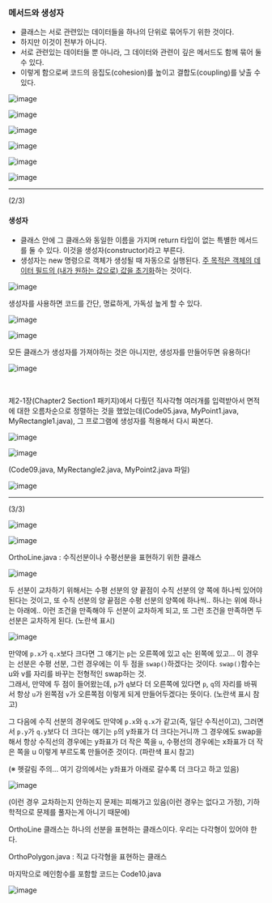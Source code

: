 ### 메서드와 생성자

- 클래스는 서로 관련있는 데이터들을 하나의 단위로 묶어두기 위한 것이다.
- 하지만 이것이 전부가 아니다.
- 서로 관련있는 데이터들 뿐 아니라, 그 데이터와 관련이 깊은 메서드도 함께 묶어 둘 수 있다.
- 이렇게 함으로써 코드의 응집도(cohesion)를 높이고 결합도(coupling)를 낮출 수 있다.

![image](https://user-images.githubusercontent.com/78403443/152979872-8d92a791-c187-4e7d-81c3-59ef19b3d768.png)

![image](https://user-images.githubusercontent.com/78403443/152981416-5a2e89f2-1e00-458d-b048-bb22ef492071.png)

![image](https://user-images.githubusercontent.com/78403443/152983643-023bc46f-b401-430e-bc27-0881bae84ad2.png)

![image](https://user-images.githubusercontent.com/78403443/152984747-653c58eb-0fef-418b-bae9-aab828dd9017.png)

![image](https://user-images.githubusercontent.com/78403443/152984973-312f0f7a-51c2-416f-ac6f-bbbdf18fceb3.png)

![image](https://user-images.githubusercontent.com/78403443/152985201-19f8b978-3b7f-4ddc-8454-c39b37ea86b1.png)

---

(2/3)

#### 생성자

- 클래스 안에 그 클래스와 동일한 이름을 가지며 return 타입이 없는 특별한 메서드를 둘 수 있다. 이것을 생성자(constructor)라고 부른다.
- 생성자는 new 명령으로 객체가 생성될 때 자동으로 실행된다. <u>주 목적은 객체의 데이터 필드의 (내가 원하는 값으로) 값을 초기화</u>하는 것이다.

![image](https://user-images.githubusercontent.com/78403443/153127398-0d2ce19f-faf2-4369-9c29-b6148e9d8fe6.png)

생성자를 사용하면 코드를 간단, 명료하게, 가독성 높게 할 수 있다.

![image](https://user-images.githubusercontent.com/78403443/153128045-6a9b73cf-89b3-4e4b-b53b-92f6782a1c35.png)

![image](https://user-images.githubusercontent.com/78403443/153128320-78672e20-7a4c-441b-a7ea-09eaa9cec0e1.png)

모든 클래스가 생성자를 가져야하는 것은 아니지만, 생성자를 만들어두면 유용하다!

![image](https://user-images.githubusercontent.com/78403443/153129170-c5fd1a65-8b7f-4fec-935f-be69a095e001.png)

<br>

제2-1장(Chapter2 Section1 패키지)에서 다뤘던 직사각형 여러개를 입력받아서 면적에 대한 오름차순으로 정렬하는 것을 했었는데(Code05.java, MyPoint1.java, MyRectangle1.java), 그 프로그램에 생성자를 적용해서 다시 짜본다. 

![image](https://user-images.githubusercontent.com/78403443/153130622-4d403ef0-826a-49ee-a488-b5af32bef124.png)

![image](https://user-images.githubusercontent.com/78403443/153131055-b99b15f8-14a8-4add-8a37-a506534b70e3.png)

(Code09.java, MyRectangle2.java, MyPoint2.java 파일)

![image](https://user-images.githubusercontent.com/78403443/153137490-04804a26-9dee-425e-b1bd-a909ff2d8710.png)

---

(3/3)

![image](https://user-images.gitㄴㄴhubusercontent.com/78403443/153139048-66b1790d-2f23-46c1-a7ef-92b19dab0034.png)

![image](https://user-images.githubusercontent.com/78403443/153140262-51e2490d-84d8-448d-87df-dc60caa48d41.png)

OrthoLine.java : 수직선분이나 수평선분을 표현하기 위한 클래스

![image](https://user-images.githubusercontent.com/78403443/153144447-1562d940-c67f-4ae6-9375-41efdc90596c.png)

두 선분이 교차하기 위해서는 수평 선분의 양 끝점이 수직 선분의 양 쪽에 하나씩 있어야된다는 것이고, 또 수직 선분의 양 끝점은 수평 선분의 양쪽에 하나씩.. 하나는 위에 하나는 아래에.. 이런 조건을 만족해야 두 선분이 교차하게 되고, 또 그런 조건을 만족하면 두 선분은 교차하게 된다. (노란색 표시)

![image](https://user-images.githubusercontent.com/78403443/153149937-55e14684-3daa-40c4-ba93-cd4c68ed4340.png)

만약에 `p.x`가 `q.x`보다 크다면 그 얘기는 `p`는 오른쪽에 있고 `q`는 왼쪽에 있고... 이 경우는 선분은 수평 선분, 그런 경우에는 이 두 점을 `swap()`하겠다는 것이다. `swap()`함수는 u와 v를 자리를 바꾸는 전형적인 swap하는 것.<br>그래서, 만약에 두 점이 들어왔는데, `p`가 `q`보다 더 오른쪽에 있다면 `p`, `q`의 자리를 바꿔서 항상 `u`가 왼쪽점 `v`가 오른쪽점 이렇게 되게 만들어두겠다는 뜻이다. (노란색 표시 참고)

그 다음에 수직 선분의 경우에도 만약에 `p.x`와 `q.x`가 같고(즉, 일단 수직선이고), 그러면서 `p.y`가 `q.y`보다 더 크다는 얘기는 `p`의 y좌표가 더 크다는거니까 그 경우에도 swap을 해서 항상 수직선의 경우에는 y좌표가 더 작은 쪽을 `u`, 수평선의 경우에는 x좌표가 더 작은 쪽을 u 이렇게 부르도록 만들어준 것이다. (파란색 표시 참고)

(※ 헷갈림 주의... 여기 강의에서는 y좌표가 아래로 갈수록 더 크다고 하고 있음)

![image](https://user-images.githubusercontent.com/78403443/153153427-606f4d9d-f235-49db-b571-b632928d05a9.png)

(이런 경우 교차하는지 안하는지 문제는 피해가고 있음(이런 경우는 없다고 가정), 기하학적으로 문제를 풀자는게 아니기 때문에)

OrthoLine 클래스는 하나의 선분을 표현하는 클래스이다. 우리는 다각형이 있어야 한다.

OrthoPolygon.java : 직교 다각형을 표현하는 클래스

마지막으로 메인함수를 포함할 코드는 Code10.java

![image](https://user-images.githubusercontent.com/78403443/153159345-d8674eb4-5884-453c-985a-0539dda375cf.png)